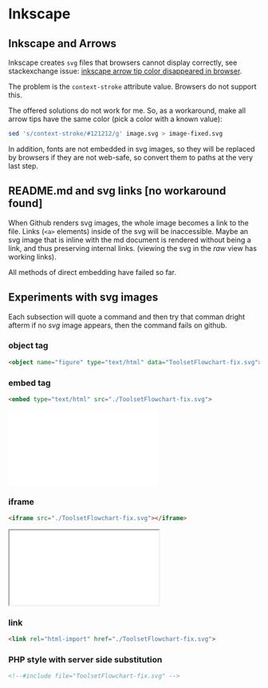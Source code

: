 # Inkscape

## Inkscape and Arrows

Inkscape creates `svg` files that browsers cannot display correctly, see stackexchange issue: [inkscape arrow tip color disappeared in browser](https://graphicdesign.stackexchange.com/questions/158452/inkscape-arrow-tip-color-disappeared-in-browser).

The problem is the `context-stroke` attribute value. Browsers do not
support this.

The offered solutions do not work for me. So, as a workaround, make all arrow tips have the same color (pick a color with a known value):

```sh
sed 's/context-stroke/#121212/g' image.svg > image-fixed.svg
```

In addition, fonts are not embedded in svg images, so they will be
replaced by browsers if they are not web-safe, so convert them to
paths at the very last step.

## README.md and svg links [no workaround found]

When Github renders svg images, the whole image becomes a link to the
file. Links (`<a>` elements) inside of the svg will be inaccessible.
Maybe an svg image that is inline with the md document is rendered
without being a link, and thus preserving internal links. (viewing the
svg in the _raw_ view has working links).

All methods of direct embedding have failed so far.

## Experiments with svg images

Each subsection will quote a command and then try that comman dright afterm if no *svg* image appears, then the command fails on github.

### object tag

```html
<object name="figure" type="text/html" data="ToolsetFlowchart-fix.svg"></object>
```

<object name="figure" type="text/html" data="ToolsetFlowchart-fix.svg"></object>

### embed tag

```html
<embed type="text/html" src="./ToolsetFlowchart-fix.svg">
```

<embed type="text/html" src="./ToolsetFlowchart-fix.svg">

### iframe

```html
<iframe src="./ToolsetFlowchart-fix.svg"></iframe>
```

<iframe src="./ToolsetFlowchart-fix.svg"></iframe>

### link

```html
<link rel="html-import" href="./ToolsetFlowchart-fix.svg">
```

<link rel="html-import" href="./ToolsetFlowchart-fix.svg">


### PHP style with server side substitution

```html
<!--#include file="ToolsetFlowchart-fix.svg" -->
```

<!--#include file="ToolsetFlowchart-fix.svg" -->

